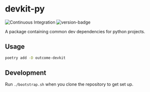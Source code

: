 # devkit-py
![Continuous Integration](https://github.com/outcome-co/devkit-py/workflows/Continuous%20Integration/badge.svg) ![version-badge](https://img.shields.io/badge/version-6.3.0-brightgreen)

A package containing common dev dependencies for python projects.

## Usage

```sh
poetry add -D outcome-devkit
```

## Development

Run `./bootstrap.sh` when you clone the repository to get set up.
